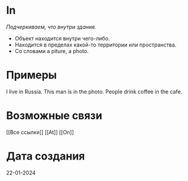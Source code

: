 
# In

*Подчеркиваем, что внутри здания.*

- Объект находится внутри чего-либо.
- Находится в пределах какой-то территории или пространства.
- Со словами a piture, a photo.

# Примеры

I live in Russia.
This man is in the photo.
People drink coffee in the cafe.

# Возможные связи

[[Все ссылки]]
[[At]]
[[On]]

# Дата создания

22-01-2024
